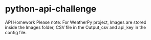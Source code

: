 # python-api-challenge
API Homework
Please note: For WeatherPy project, Images are stored inside the Images folder, CSV file in the Output_csv and api_key in the config file.